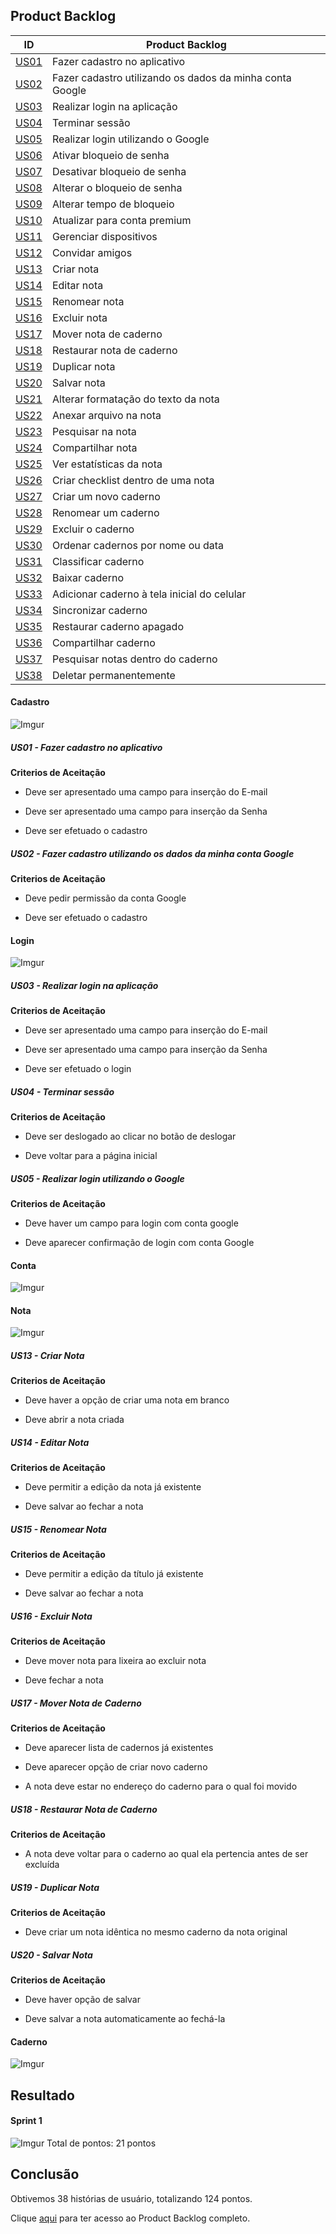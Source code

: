 ## Product Backlog

|ID| Product Backlog|
|--|--|
|[US01](https://requisitos-2018-2-evernote.github.io/Evernote/Modelagem3/#us01-fazer-cadastro-no-aplicativo)|Fazer cadastro no aplicativo|
|[US02](https://requisitos-2018-2-evernote.github.io/Evernote/Modelagem3/#us02-fazer-cadastro-no-aplicativo-utilizando-os-dados-da-minha-conta-google)|Fazer cadastro utilizando os dados da minha conta Google|
|[US03](https://requisitos-2018-2-evernote.github.io/Evernote/Modelagem3/#us03-realizar-login-na-aplicacao)|Realizar login na aplicação|
|[US04](https://requisitos-2018-2-evernote.github.io/Evernote/Modelagem3/#us04-terminar-sessao)|Terminar sessão |
|[US05](https://requisitos-2018-2-evernote.github.io/Evernote/Modelagem3/#us05-realizar-login-utilizando-o-google)|Realizar login utilizando o Google|
|[US06](https://requisitos-2018-2-evernote.github.io/Evernote/Modelagem3/#us06-ativar-bloqueio-de-senha)|Ativar bloqueio de senha|
|[US07](https://requisitos-2018-2-evernote.github.io/Evernote/Modelagem3/#us07-deativar-bloqueio-de-senha)|Desativar bloqueio de senha|
|[US08](https://requisitos-2018-2-evernote.github.io/Evernote/Modelagem3/#us08-alterar-o-bloqueio-de-senha)|Alterar o bloqueio de senha|
|[US09](https://requisitos-2018-2-evernote.github.io/Evernote/Modelagem3/#us09-alterar-tempo-de-bloqueio)|Alterar tempo de bloqueio|
|[US10](https://requisitos-2018-2-evernote.github.io/Evernote/Modelagem3/#us10-atualizar-para-conta-premium)|Atualizar para conta premium|
|[US11](https://requisitos-2018-2-evernote.github.io/Evernote/Modelagem3/#us11-gerenciar-dispositivos)|Gerenciar dispositivos|
|[US12](https://requisitos-2018-2-evernote.github.io/Evernote/Modelagem3/#us12-convidar-amigos)|Convidar amigos|
|[US13](https://requisitos-2018-2-evernote.github.io/Evernote/Modelagem3/#us13-criar-nota)|Criar nota|
|[US14](https://requisitos-2018-2-evernote.github.io/Evernote/Modelagem3/#us14-editar-nota)|Editar nota|
|[US15](https://requisitos-2018-2-evernote.github.io/Evernote/Modelagem3/#us15-renomear-nota)|Renomear nota|
|[US16](https://requisitos-2018-2-evernote.github.io/Evernote/Modelagem3/#us16-excluir-nota)|Excluir nota|
|[US17](https://requisitos-2018-2-evernote.github.io/Evernote/Modelagem3/#us17-mover-nota-de-caderno)|Mover nota de caderno|
|[US18](https://requisitos-2018-2-evernote.github.io/Evernote/Modelagem3/#us18-restaurar-nota-de-caderno)|Restaurar nota de caderno|
|[US19](https://requisitos-2018-2-evernote.github.io/Evernote/Modelagem3/#us19-duplicar-nota)|Duplicar nota|
|[US20](https://requisitos-2018-2-evernote.github.io/Evernote/Modelagem3/#us20-salvar-nota)|Salvar nota|
|[US21](https://requisitos-2018-2-evernote.github.io/Evernote/Modelagem3/#us21-alterar-formatacao-do-texto-da-nota)|Alterar formatação do texto da nota|
|[US22](https://requisitos-2018-2-evernote.github.io/Evernote/Modelagem3/#us22-anexar-arquivo-na-nota)|Anexar arquivo na nota|
|[US23](https://requisitos-2018-2-evernote.github.io/Evernote/Modelagem3/#us23-pesquisar-na-nota)|Pesquisar na nota|
|[US24](https://requisitos-2018-2-evernote.github.io/Evernote/Modelagem3/#us24-compartilhar-nota)|Compartilhar nota|
|[US25](https://requisitos-2018-2-evernote.github.io/Evernote/Modelagem3/#us25-ver-estatísticas-da-nota)|Ver estatísticas da nota|
|[US26](https://requisitos-2018-2-evernote.github.io/Evernote/Modelagem3/#us26-criar-checklist-dentro-de-uma-nota)|Criar checklist dentro de uma nota|
|[US27](https://requisitos-2018-2-evernote.github.io/Evernote/Modelagem3/#us27-criar-um-novo-caderno)|Criar um novo caderno|
|[US28](https://requisitos-2018-2-evernote.github.io/Evernote/Modelagem3/#us28-renomear-um-caderno)|Renomear um caderno|
|[US29](https://requisitos-2018-2-evernote.github.io/Evernote/Modelagem3/#us29-excluir-o-caderno)|Excluir o caderno|
|[US30](https://requisitos-2018-2-evernote.github.io/Evernote/Modelagem3/#us30-ordenar-cadernos-por-nome-ou-data)|Ordenar cadernos por nome ou data|
|[US31](https://requisitos-2018-2-evernote.github.io/Evernote/Modelagem3/#us31-classificar-caderno)|Classificar caderno|
|[US32](https://requisitos-2018-2-evernote.github.io/Evernote/Modelagem3/#us32-baixar-caderno)|Baixar caderno|
|[US33](https://requisitos-2018-2-evernote.github.io/Evernote/Modelagem3/#us33-adicionar-caderno-a-tela-inicial-do-celular)|Adicionar caderno à tela inicial do celular|
|[US34](https://requisitos-2018-2-evernote.github.io/Evernote/Modelagem3/#us34-sincronizar-caderno)|Sincronizar caderno|
|[US35](https://requisitos-2018-2-evernote.github.io/Evernote/Modelagem3/#us35-restaurar-caderno-apagado)|Restaurar caderno apagado|
|[US36](https://requisitos-2018-2-evernote.github.io/Evernote/Modelagem3/#us36-compartilhar-caderno)|Compartilhar caderno|
|[US37](https://requisitos-2018-2-evernote.github.io/Evernote/Modelagem3/#us37-pesquisar-notas-dentro-do-caderno)|Pesquisar notas dentro do caderno|
|[US38](https://requisitos-2018-2-evernote.github.io/Evernote/Modelagem3/#us38-deletar-permanentemente)|Deletar permanentemente|

#### Cadastro
![Imgur](https://i.imgur.com/SSHL8Ck.png)

##### US01 - Fazer cadastro no aplicativo

**Criterios de Aceitação**

- Deve ser apresentado uma campo para inserção do E-mail

- Deve ser apresentado uma campo para inserção da Senha

- Deve ser efetuado o cadastro


##### US02 - Fazer cadastro utilizando os dados da minha conta Google

**Criterios de Aceitação**

-  Deve pedir permissão da conta Google

- Deve ser efetuado o cadastro


#### Login
![Imgur](https://i.imgur.com/4tQkFly.png)


##### US03 - Realizar login na aplicação

**Criterios de Aceitação**

-  Deve ser apresentado uma campo para inserção do E-mail

- Deve ser apresentado uma campo para inserção da Senha

- Deve ser efetuado o login


##### US04 - Terminar sessão

**Criterios de Aceitação**

- Deve ser deslogado ao clicar no botão de deslogar

- Deve voltar para a página inicial


##### US05 - Realizar login utilizando o Google

**Criterios de Aceitação**

- Deve haver um campo para login com conta google

- Deve aparecer confirmação de login com conta Google


#### Conta
![Imgur](https://i.imgur.com/lPnuoPU.png)

#### Nota
![Imgur](https://i.imgur.com/jURYNsb.png)


##### US13 - Criar Nota

**Criterios de Aceitação**

- Deve haver a opção de criar uma nota em branco

- Deve abrir a nota criada


##### US14 - Editar Nota

**Criterios de Aceitação**

- Deve permitir a edição da nota já existente

- Deve salvar ao fechar a nota


##### US15 - Renomear Nota

**Criterios de Aceitação**

- Deve permitir a edição da título já existente

- Deve salvar ao fechar a nota


##### US16 - Excluir Nota

**Criterios de Aceitação**

- Deve mover nota para lixeira ao excluir nota

- Deve fechar a nota


##### US17 - Mover Nota de Caderno

**Criterios de Aceitação**

- Deve aparecer lista de cadernos já existentes

- Deve aparecer opção de criar novo caderno

- A nota deve estar no endereço do caderno para o qual foi movido


##### US18 - Restaurar Nota de Caderno

**Criterios de Aceitação**

- A nota deve voltar para o caderno ao qual ela pertencia antes de ser excluída


##### US19 - Duplicar Nota

**Criterios de Aceitação**

- Deve criar um nota idêntica no mesmo caderno da nota original


##### US20 - Salvar Nota

**Criterios de Aceitação**

- Deve haver opção de salvar

- Deve salvar a nota automaticamente ao fechá-la


#### Caderno
![Imgur](https://i.imgur.com/PMmYFO2.png)



## Resultado
#### Sprint 1

![Imgur](https://i.imgur.com/sEWsLZU.png)
Total de pontos: 21 pontos

## Conclusão

Obtivemos 38 histórias de usuário, totalizando 124 pontos.

Clique [aqui](https://docs.google.com/spreadsheets/d/1cEXzIZBpXOSc3k0KLjiRVBGG20TGeL6wHlkrhHpQw2I/edit#gid=1512588497) para ter acesso ao Product Backlog completo.
